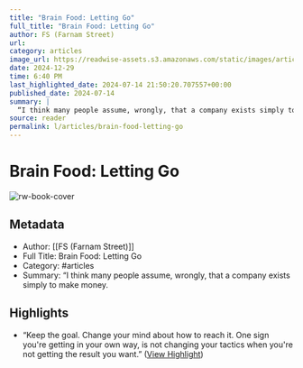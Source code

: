 ```yaml
---
title: "Brain Food: Letting Go"
full_title: "Brain Food: Letting Go"
author: FS (Farnam Street)
url: 
category: articles
image_url: https://readwise-assets.s3.amazonaws.com/static/images/article0.00998d930354.png
date: 2024-12-29
time: 6:40 PM
last_highlighted_date: 2024-07-14 21:50:20.707557+00:00
published_date: 2024-07-14
summary: |
  “I think many people assume, wrongly, that a company exists simply to make money.
source: reader
permalink: l/articles/brain-food-letting-go
---
```

# Brain Food: Letting Go

![rw-book-cover](https://readwise-assets.s3.amazonaws.com/static/images/article0.00998d930354.png)

## Metadata
- Author: [[FS (Farnam Street)]]
- Full Title: Brain Food: Letting Go
- Category: #articles
- Summary: “I think many people assume, wrongly, that a company exists simply to make money.

## Highlights
- “Keep the goal. Change your mind about how to reach it.
  One sign you're getting in your own way, is not changing your tactics when you're not getting the result you want.” ([View Highlight](https://read.readwise.io/read/01j2skkbn3b5jpagngyt15d7ks))


